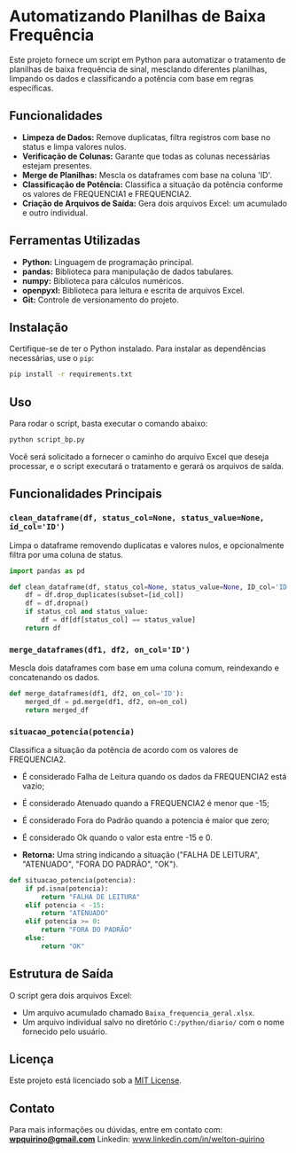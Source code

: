 # Automatizando Planilhas de Baixa Frequência

Este projeto fornece um script em Python para automatizar o tratamento de planilhas de baixa frequência de sinal, mesclando diferentes planilhas, limpando os dados e classificando a potência com base em regras específicas.


## Funcionalidades

- **Limpeza de Dados:** Remove duplicatas, filtra registros com base no status e limpa valores nulos.
- **Verificação de Colunas:** Garante que todas as colunas necessárias estejam presentes.
- **Merge de Planilhas:** Mescla os dataframes com base na coluna 'ID'.
- **Classificação de Potência:** Classifica a situação da potência conforme os valores de FREQUENCIA1 e FREQUENCIA2.
- **Criação de Arquivos de Saída:** Gera dois arquivos Excel: um acumulado e outro individual.

## Ferramentas Utilizadas

- **Python:** Linguagem de programação principal.
- **pandas:** Biblioteca para manipulação de dados tabulares.
- **numpy:** Biblioteca para cálculos numéricos.
- **openpyxl:** Biblioteca para leitura e escrita de arquivos Excel.
- **Git:** Controle de versionamento do projeto.

## Instalação

Certifique-se de ter o Python instalado. Para instalar as dependências necessárias, use o `pip`:

```bash
pip install -r requirements.txt
```

## Uso

Para rodar o script, basta executar o comando abaixo:

```bash
python script_bp.py
```

Você será solicitado a fornecer o caminho do arquivo Excel que deseja processar, e o script executará o tratamento e gerará os arquivos de saída.

## Funcionalidades Principais

### `clean_dataframe(df, status_col=None, status_value=None, id_col='ID')`
Limpa o dataframe removendo duplicatas e valores nulos, e opcionalmente filtra por uma coluna de status.

```python
import pandas as pd

def clean_dataframe(df, status_col=None, status_value=None, ID_col='ID'):
    df = df.drop_duplicates(subset=[id_col])
    df = df.dropna()
    if status_col and status_value:
        df = df[df[status_col] == status_value]
    return df
```

### `merge_dataframes(df1, df2, on_col='ID')`
Mescla dois dataframes com base em uma coluna comum, reindexando e concatenando os dados.

```python
def merge_dataframes(df1, df2, on_col='ID'):
    merged_df = pd.merge(df1, df2, on=on_col)
    return merged_df
```

### `situacao_potencia(potencia)`
Classifica a situação da potência de acordo com os valores de FREQUENCIA2.
- É considerado Falha de Leitura quando os dados da FREQUENCIA2 está vazio;
- É considerado Atenuado quando a FREQUENCIA2 é menor que -15;
- É considerado Fora do Padrão quando a potencia é maior que zero;
- É considerado Ok quando o valor esta entre -15 e 0.
  
- **Retorna:** Uma string indicando a situação ("FALHA DE LEITURA", "ATENUADO", "FORA DO PADRÃO", "OK").

```python
def situacao_potencia(potencia):
    if pd.isna(potencia):
        return "FALHA DE LEITURA"
    elif potencia < -15:
        return "ATENUADO"
    elif potencia >= 0:
        return "FORA DO PADRÃO"
    else:
        return "OK"
```

## Estrutura de Saída

O script gera dois arquivos Excel:

- Um arquivo acumulado chamado `Baixa_frequencia_geral.xlsx`.
- Um arquivo individual salvo no diretório `C:/python/diario/` com o nome fornecido pelo usuário.

## Licença

Este projeto está licenciado sob a [MIT License](LICENSE).

## Contato

Para mais informações ou dúvidas, entre em contato com: **wpquirino@gmail.com**
Linkedin: www.linkedin.com/in/welton-quirino


